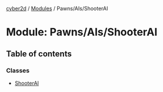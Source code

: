[cyber2d](../README.md) / [Modules](../modules.md) / Pawns/AIs/ShooterAI

# Module: Pawns/AIs/ShooterAI

## Table of contents

### Classes

- [ShooterAI](../classes/Pawns_AIs_ShooterAI.ShooterAI.md)
